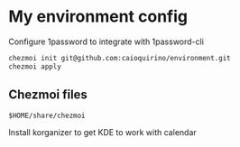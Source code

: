 # My environment config

Configure 1password to integrate with 1password-cli

```sh
chezmoi init git@github.com:caioquirino/environment.git
chezmoi apply
```

## Chezmoi files

`$HOME/share/chezmoi`

Install korganizer to get KDE to work with calendar

